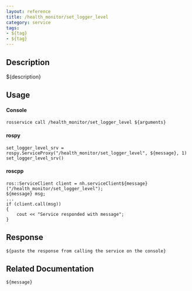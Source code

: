 ```yaml
---
layout: reference
title: /health_monitor/set_logger_level
category: service
tags: 
- ${tag} 
- ${tag}
---
```


## Description
${description}

## Usage
#### Console
```
rosservice call /health_monitor/set_logger_level ${arguments}
```

#### rospy
```
set_logger_level_srv = rospy.ServiceProxy("/health_monitor/set_logger_level", ${message}, 1)
set_logger_level_srv()
```

#### roscpp
```
ros::ServiceClient client = nh.serviceClient${message}("/health_monitor/set_logger_level");
${message} msg;
...
if (client.call(msg))
{
    cout << "Service responded with message";
}
```

## Response
```
${paste the response from calling the service on the console}
```

## Related Documentation
``${message}``  